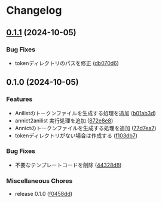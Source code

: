 # Changelog

## [0.1.1](https://github.com/ryohidaka/action-annict2anilist/compare/v0.1.0...v0.1.1) (2024-10-05)


### Bug Fixes

* tokenディレクトリのパスを修正 ([db070d6](https://github.com/ryohidaka/action-annict2anilist/commit/db070d6ef016a421efc93c8f8b2aad840f00de19))

## 0.1.0 (2024-10-05)


### Features

* Anilistのトークンファイルを生成する処理を追加 ([b01ab3d](https://github.com/ryohidaka/action-annict2anilist/commit/b01ab3d9c22daf01709e2c4470c19f21f49afb4a))
* annict2anilist 実行処理を追加 ([872e8e8](https://github.com/ryohidaka/action-annict2anilist/commit/872e8e893dffc1fb32abbc1b88e4967dd870659c))
* Annictのトークンファイルを生成する処理を追加 ([77d7ea7](https://github.com/ryohidaka/action-annict2anilist/commit/77d7ea7efe08c012e0d8e8f1e8a43273ec369229))
* tokenディレクトリがない場合は作成する ([f103db7](https://github.com/ryohidaka/action-annict2anilist/commit/f103db74294e0acc4bb192d4bfbeca8a2a8a642d))


### Bug Fixes

* 不要なテンプレートコードを削除 ([44328d8](https://github.com/ryohidaka/action-annict2anilist/commit/44328d810dd658e27f8c274ee1311856a4789ada))


### Miscellaneous Chores

* release 0.1.0 ([f0458dd](https://github.com/ryohidaka/action-annict2anilist/commit/f0458dd6ad1b33cc6018c6aa441522c394889d7f))
